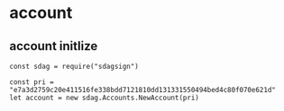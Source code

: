 # account

## account initlize

```
const sdag = require("sdagsign")

const pri = "e7a3d2759c20e411516fe338bdd7121810dd131331550494bed4c80f070e621d"
let account = new sdag.Accounts.NewAccount(pri)
```
